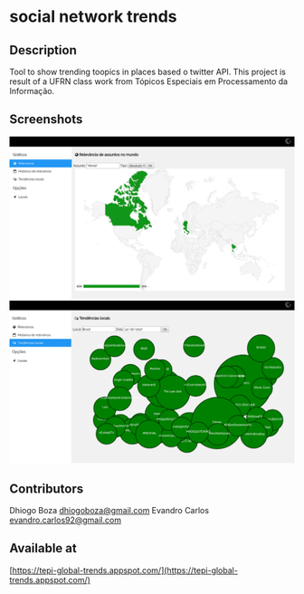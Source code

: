 # social network trends

## Description

Tool to show trending toopics in places based o twitter API. This project is result of a UFRN class work from Tópicos Especiais em Processamento da Informação.

## Screenshots

![Screenshot 01](/screenshots/screenshot01.png?raw=true "Relevance of 'World' at world")
![Screenshot 02](/screenshots/screenshot02.png?raw=true "Trending topics at Brazil")

## Contributors

Dhiogo Boza <dhiogoboza@gmail.com>
Evandro Carlos <evandro.carlos92@gmail.com>

## Available at

[https://tepi-global-trends.appspot.com/](https://tepi-global-trends.appspot.com/)
